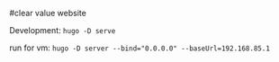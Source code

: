 #clear value website  

Development:
``hugo -D serve``

run for vm:
``hugo -D server --bind="0.0.0.0" --baseUrl=192.168.85.1``
